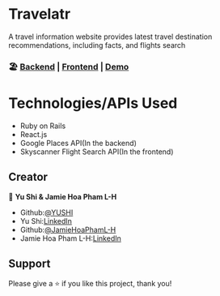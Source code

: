 # Travelatr 

A travel information website provides latest travel destination recommendations, including facts, and flights search

### 🏖️ [Backend](https://github.com/jpham1109/Travelatr-Backend) | [Frontend](https://github.com/yushi1007/Travelatr-Frontend) | [Demo](https://www.loom.com/share/d988149f565c404bbc4f93fae8b5c976)
# Technologies/APIs Used

- Ruby on Rails
- React.js
- Google Places API(In the backend)
- Skyscanner Flight Search API(In the frontend)

## Creator

👤 **Yu Shi & Jamie Hoa Pham L-H**

- Github:[@YUSHI](https://github.com/yushi1007) 
- Yu Shi:[LinkedIn](https://www.linkedin.com/in/yushi95/)
- Github:[@JamieHoaPhamL-H](https://github.com/jpham1109) 
- Jamie Hoa Pham L-H:[LinkedIn](https://www.linkedin.com/in/jamie-lawrence-hurt-ba3b341ab/)

## Support

Please give a ⭐️ if you like this project, thank you!
